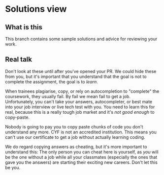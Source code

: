 # Solutions view

## What is this
This branch contains some sample solutions and advice for reviewing your work.

## Real talk

Don't look at these until after you've opened your PR. We could hide these from you, but it's important that you understand that the goal is not to complete the assignment, the goal is to _learn_. 

When trainees plagiarise, copy, or rely on autocompletion to "complete" the coursework, they usually fail. By fail we mean fail to get a job. Unfortunately, you can't take your answers, autocompleter, or best mate into your job interview or live tech test with you. You need to learn this for real, because this is a really tough job market and it's _not good enough_ to copy-paste. 

Nobody is going to pay you to copy paste chunks of code you don't understand any more. CYF is not an accredited institution. This means you can't use our certificate to get a job without actually learning coding.

We do regard copying answers as cheating, but it's more important to understand this: The only person you can cheat here is yourself, as _you_ will be the one without a job while all your classmates (especially the ones that gave you the answers) are starting their exciting new careers. Don't let this be you. 
